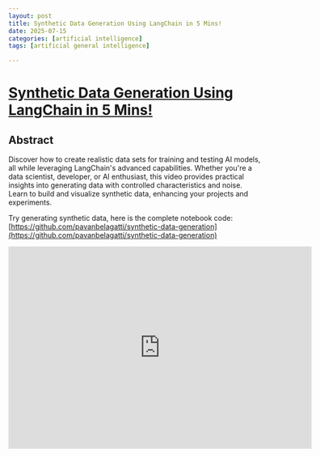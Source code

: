 ```yaml
---
layout: post
title: Synthetic Data Generation Using LangChain in 5 Mins!
date: 2025-07-15
categories: [artificial intelligence]
tags: [artificial general intelligence]

---
```


# [Synthetic Data Generation Using LangChain in 5 Mins!](https://www.youtube.com/watch?v=cdioVq3xCKk)


## Abstract

Discover how to create realistic data sets for training and testing AI models, all while leveraging LangChain's advanced capabilities. Whether you're a data scientist, developer, or AI enthusiast, this video provides practical insights into generating data with controlled characteristics and noise. Learn to build and visualize synthetic data, enhancing your projects and experiments. 

Try generating synthetic data, here is the complete notebook code: [https://github.com/pavanbelagatti/synthetic-data-generation](https://github.com/pavanbelagatti/synthetic-data-generation)

<iframe width="600" height="400" src="https://www.youtube.com/embed/cdioVq3xCKk?si=mwbJpptL-ldD26_c" title="YouTube video player" frameborder="0" allow="accelerometer; autoplay; clipboard-write; encrypted-media; gyroscope; picture-in-picture; web-share" referrerpolicy="strict-origin-when-cross-origin" allowfullscreen></iframe>
